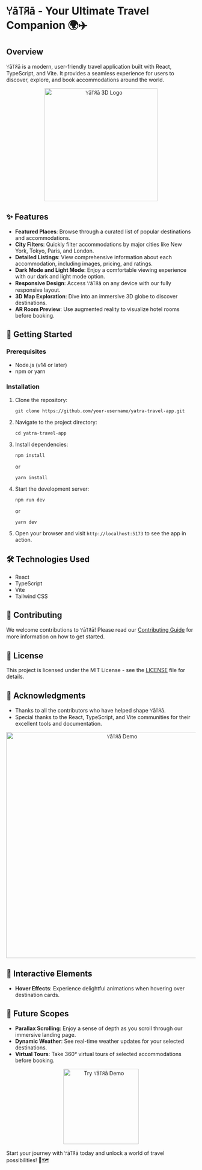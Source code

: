 # ꌩā꓄ꋪā - Your Ultimate Travel Companion 🌍✈️

## Overview

ꌩā꓄ꋪā is a modern, user-friendly travel application built with React, TypeScript, and Vite. It provides a seamless experience for users to discover, explore, and book accommodations around the world.

<div align="center">
  <img src="https://your-image-url.com/yatra-logo-3d.gif" alt="ꌩā꓄ꋪā 3D Logo" width="300">
</div>

## ✨ Features

- **Featured Places**: Browse through a curated list of popular destinations and accommodations.
- **City Filters**: Quickly filter accommodations by major cities like New York, Tokyo, Paris, and London.
- **Detailed Listings**: View comprehensive information about each accommodation, including images, pricing, and ratings.
- **Dark Mode and Light Mode**: Enjoy a comfortable viewing experience with our dark and light mode option.
- **Responsive Design**: Access ꌩā꓄ꋪā on any device with our fully responsive layout.
- **3D Map Exploration**: Dive into an immersive 3D globe to discover destinations.
- **AR Room Preview**: Use augmented reality to visualize hotel rooms before booking.

## 🚀 Getting Started

### Prerequisites

- Node.js (v14 or later)
- npm or yarn

### Installation

1. Clone the repository:
   ```
   git clone https://github.com/your-username/yatra-travel-app.git
   ```

2. Navigate to the project directory:
   ```
   cd yatra-travel-app
   ```

3. Install dependencies:
   ```
   npm install
   ```
   or
   ```
   yarn install
   ```

4. Start the development server:
   ```
   npm run dev
   ```
   or
   ```
   yarn dev
   ```

5. Open your browser and visit `http://localhost:5173` to see the app in action.

## 🛠️ Technologies Used

- React
- TypeScript
- Vite
- Tailwind CSS

## 🤝 Contributing

We welcome contributions to ꌩā꓄ꋪā! Please read our [Contributing Guide](CONTRIBUTING.md) for more information on how to get started.

## 📜 License

This project is licensed under the MIT License - see the [LICENSE](LICENSE) file for details.

## 🙏 Acknowledgments

- Thanks to all the contributors who have helped shape ꌩā꓄ꋪā.
- Special thanks to the React, TypeScript, and Vite communities for their excellent tools and documentation.

<div align="center">
  <img src="https://your-image-url.com/yatra-demo.gif" alt="ꌩā꓄ꋪā Demo" width="600">
</div>

## 🌟 Interactive Elements

- **Hover Effects**: Experience delightful animations when hovering over destination cards.

## 🌟 Future Scopes

- **Parallax Scrolling**: Enjoy a sense of depth as you scroll through our immersive landing page.
- **Dynamic Weather**: See real-time weather updates for your selected destinations.
- **Virtual Tours**: Take 360° virtual tours of selected accommodations before booking.

<div align="center">
  <a href="https://your-demo-url.com" target="_blank">
    <img src="https://your-image-url.com/try-demo-button.png" alt="Try ꌩā꓄ꋪā Demo" width="200">
  </a>
</div>

Start your journey with ꌩā꓄ꋪā today and unlock a world of travel possibilities! 🌈🗺️
